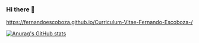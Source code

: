 ### Hi there 👋

https://fernandoescoboza.github.io/Curriculum-Vitae-Fernando-Escoboza-/

[![Anurag's GitHub stats](https://github-readme-stats.vercel.app/api?username=FernandoEscoboza)](https://github.com/anuraghazra/github-readme-stats)
<!--
**FernandoEscoboza/FernandoEscoboza** is a ✨ _special_ ✨ repository because its `README.md` (this file) appears on your GitHub profile.


Here are some ideas to get you started:

- 🔭 I’m currently working on ...
- 🌱 I’m currently learning ...
- 👯 I’m looking to collaborate on ...
- 🤔 I’m looking for help with ...
- 💬 Ask me about ...
- 📫 How to reach me: ...
- 😄 Pronouns: ...
- ⚡ Fun fact: ...
-->
